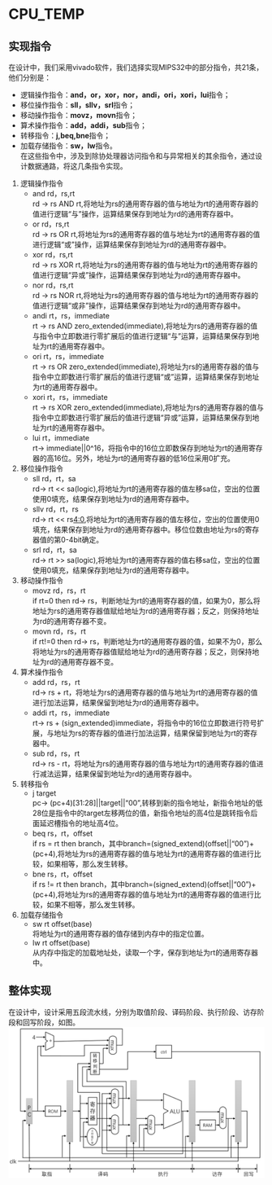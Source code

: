 # CPU_TEMP
## 实现指令
在设计中，我们采用vivado软件，我们选择实现MIPS32中的部分指令，共21条，他们分别是：  
* 逻辑操作指令：**and，or，xor，nor，andi，ori，xori，lui**指令；
* 移位操作指令：**sll，sllv，srl**指令；
* 移动操作指令：**movz，movn**指令；
* 算术操作指令：**add，addi，sub**指令；
* 转移指令：**j,beq,bne**指令；
* 加载存储指令：**sw，lw**指令。  
在这些指令中，涉及到除协处理器访问指令和与异常相关的其余指令，通过设计数据通路，将这几条指令实现。
1. 逻辑操作指令
    - and rd，rs,rt  
rd -> rs AND rt,将地址为rs的通用寄存器的值与地址为rt的通用寄存器的值进行逻辑“与”操作，运算结果保存到地址为rd的通用寄存器中。
    - or rd，rs,rt  
rd -> rs OR rt,将地址为rs的通用寄存器的值与地址为rt的通用寄存器的值进行逻辑“或”操作，运算结果保存到地址为rd的通用寄存器中。
    - xor rd，rs,rt  
rd -> rs XOR rt,将地址为rs的通用寄存器的值与地址为rt的通用寄存器的值进行逻辑“异或”操作，运算结果保存到地址为rd的通用寄存器中。
    - nor rd，rs,rt  
rd -> rs NOR rt,将地址为rs的通用寄存器的值与地址为rt的通用寄存器的值进行逻辑“或非”操作，运算结果保存到地址为rd的通用寄存器中。
    - andi rt，rs，immediate  
rt -> rs AND zero_extended(immediate),将地址为rs的通用寄存器的值与指令中立即数进行零扩展后的值进行逻辑“与”运算，运算结果保存到地址为rt的通用寄存器中。
    - ori rt，rs，immediate  
rt -> rs OR zero_extended(immediate),将地址为rs的通用寄存器的值与指令中立即数进行零扩展后的值进行逻辑“或”运算，运算结果保存到地址为rt的通用寄存器中。
    - xori rt，rs，immediate  
rt -> rs XOR zero_extended(immediate),将地址为rs的通用寄存器的值与指令中立即数进行零扩展后的值进行逻辑“异或”运算，运算结果保存到地址为rt的通用寄存器中。
    - lui rt，immediate  
rt-> immediate||0^16，将指令中的16位立即数保存到地址为rt的通用寄存器的高16位。另外，地址为rt的通用寄存器的低16位采用0扩充。
2. 移位操作指令
    - sll rd，rt，sa  
rd-> rt << sa(logic),将地址为rt的通用寄存器的值左移sa位，空出的位置使用0填充，结果保存到地址为rd的通用寄存器中。
    - sllv rd，rt，rs  
rd-> rt << rs[4:0](logic),将地址为rt的通用寄存器的值左移位，空出的位置使用0填充，结果保存到地址为rd的通用寄存器中。移位位数由地址为rs的寄存器值的第0-4bit确定。
    - srl rd，rt，sa  
rd-> rt >> sa(logic),将地址为rt的通用寄存器的值右移sa位，空出的位置使用0填充，结果保存到地址为rd的通用寄存器中。
3. 移动操作指令
    - movz rd，rs，rt  
if rt=0 then rd-> rs，判断地址为rt的通用寄存器的值，如果为0，那么将地址为rs的通用寄存器值赋给地址为rd的通用寄存器；反之，则保持地址为rd的通用寄存器不变。
    - movn rd，rs，rt  
if rt!=0 then rd-> rs，判断地址为rt的通用寄存器的值，如果不为0，那么将地址为rs的通用寄存器值赋给地址为rd的通用寄存器；反之，则保持地址为rd的通用寄存器不变。
4. 算术操作指令
    - add rd，rs，rt  
rd-> rs + rt，将地址为rs的通用寄存器的值与地址为rt的通用寄存器的值进行加法运算，结果保留到地址为rd的通用寄存器中。
    - addi rt，rs，immediate  
rt-> rs + (sign_extended)immediate，将指令中的16位立即数进行符号扩展，与地址为rs的寄存器的值进行加法运算，结果保留到地址为rt的寄存器中。
    - sub rd，rs，rt  
rd-> rs - rt，将地址为rs的通用寄存器的值与地址为rt的通用寄存器的值进行减法运算，结果保留到地址为rd的通用寄存器中。
5. 转移指令
    - j target  
pc-> (pc+4)[31:28]||target||“00”,转移到新的指令地址，新指令地址的低28位是指令中的target左移两位的值，新指令地址的高4位是跳转指令后面延迟槽指令的地址高4位。
    - beq rs，rt，offset  
if rs = rt then branch，其中branch=(signed_extend)(offset||“00”)+(pc+4),将地址为rs的通用寄存器的值与地址为rt的通用寄存器的值进行比较，如果相等，那么发生转移。
    - bne rs，rt，offset  
if rs != rt then branch，其中branch=(signed_extend)(offset||“00”)+(pc+4),将地址为rs的通用寄存器的值与地址为rt的通用寄存器的值进行比较，如果不相等，那么发生转移。
6. 加载存储指令
    - sw rt offset(base)  
将地址为rt的通用寄存器的值存储到内存中的指定位置。
    - lw rt offset(base)  
从内存中指定的加载地址处，读取一个字，保存到地址为rt的通用寄存器中。  
## 整体实现
在设计中，设计采用五段流水线，分别为取值阶段、译码阶段、执行阶段、访存阶段和回写阶段，如图。
![alt CPU的流水](./PIC/CPU_TEMP.png) 

